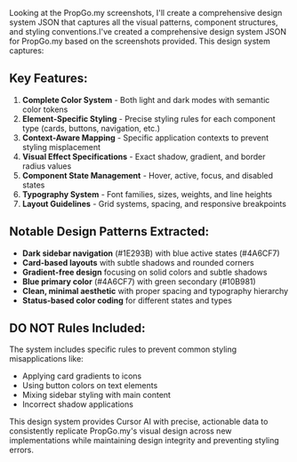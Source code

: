 Looking at the PropGo.my screenshots, I'll create a comprehensive design system JSON that captures all the visual patterns, component structures, and styling conventions.I've created a comprehensive design system JSON for PropGo.my based on the screenshots provided. This design system captures:

## Key Features:

1. **Complete Color System** - Both light and dark modes with semantic color tokens
2. **Element-Specific Styling** - Precise styling rules for each component type (cards, buttons, navigation, etc.)
3. **Context-Aware Mapping** - Specific application contexts to prevent styling misplacement
4. **Visual Effect Specifications** - Exact shadow, gradient, and border radius values
5. **Component State Management** - Hover, active, focus, and disabled states
6. **Typography System** - Font families, sizes, weights, and line heights
7. **Layout Guidelines** - Grid systems, spacing, and responsive breakpoints

## Notable Design Patterns Extracted:

- **Dark sidebar navigation** (#1E293B) with blue active states (#4A6CF7)
- **Card-based layouts** with subtle shadows and rounded corners
- **Gradient-free design** focusing on solid colors and subtle shadows
- **Blue primary color** (#4A6CF7) with green secondary (#10B981)
- **Clean, minimal aesthetic** with proper spacing and typography hierarchy
- **Status-based color coding** for different states and types

## DO NOT Rules Included:

The system includes specific rules to prevent common styling misapplications like:
- Applying card gradients to icons
- Using button colors on text elements  
- Mixing sidebar styling with main content
- Incorrect shadow applications

This design system provides Cursor AI with precise, actionable data to consistently replicate PropGo.my's visual design across new implementations while maintaining design integrity and preventing styling errors.